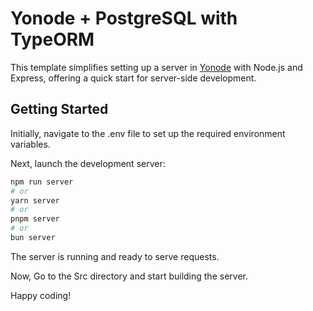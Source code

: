 # Yonode + PostgreSQL with TypeORM

This template simplifies setting up a server in [Yonode](https://yonode.org) with Node.js and Express, offering a quick start for server-side development.

## Getting Started

Initially, navigate to the .env file to set up the required environment variables.

Next, launch the development server:

```bash
npm run server
# or
yarn server
# or
pnpm server
# or
bun server
```
The server is running and ready to serve requests.

Now, Go to the Src directory and start building the server.

Happy coding! 

